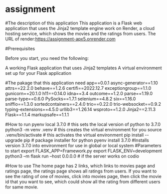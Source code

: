 # assignment
#The description of this application
This application is a Flask web application that uses the Jinja2 template engine work on Render, a cloud hosting service, which shows the movies and the ratings from users.
The URL of render:https://assignment-apx5.onrender.com

#Prerequisites

Before you start, you need the following:

A working Flask application that uses Jinja2 templates
A virtual environment set up for your Flask application

#The pakage that this application need
app==0.0.1
async-generator==1.10
attrs==22.2.0
behave==1.2.6
certifi==2022.12.7
exceptiongroup==1.1.0
gunicorn==20.1.0
h11==0.14.0
idna==3.4
outcome==1.2.0
parse==1.19.0
parse-type==0.6.0
PySocks==1.7.1
selenium==4.8.2
six==1.16.0
sniffio==1.3.0
sortedcontainers==2.4.0
trio==0.22.0
trio-websocket==0.9.2
typing-extensions==4.5.0
urllib3==1.26.14
wsproto==1.2.0
Jinja2==2.11.3
Flask==1.1.4
markupsafe==1.1.1

#How to run 
pyenv local 3.7.0 # this sets the local version of python to 3.7.0 
python3 -m venv .venv # this creates the virtual environment for you source .venv/bin/activate # this activates the virtual environment 
pip install --upgrade pip # package installer for python
pyenv install 3.7.0 #Installs version 3.7.0 into environment for use in global or local system
#Parameters to start
export FLASK_APP=Framework.py
export FLASK_ENV=development
python3 –m flask run –host 0.0.0.0 # if the server works on codio

#How to use
The home page has 2 links, which links to movies page and ratings page, the ratings page shows all ratings from users. If you want to see the rating of one of movies, click into movies page, then click the movie id that you want to see, which could show all the rating from different users for same movie.



